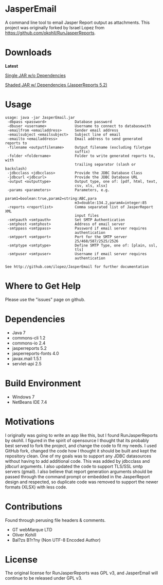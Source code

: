 # JasperEmail


A command line tool to email Jasper Report output as attachments.  This project was originally forked by Israel Lopez from https://github.com/okohll/RunJasperReports.

# Downloads

**Latest**

[Single JAR w/o Dependencies](/latest.zip)

[Shaded JAR w/ Dependencies (JasperReports 5.2)](/latest_shaded.zip)


# 

# Usage

	usage: java -jar JasperEmail.jar
	 -dbpass <password>             Database password
	 -dbuser <username>             Username to connect to databasewith
	 -emailfrom <emailaddress>      Sender email address
	 -emailsubject <emailsubject>   Subject line of email
	 -emailto <emailaddress>        Email address to send generated reports to
	 -filename <outputfilename>     Output filename (excluding filetype
									suffix)
	 -folder <foldername>           Folder to write generated reports to, with
									trailing separator (slash or backslash)
	 -jdbcclass <jdbcclass>         Provide the JDBC Database Class
	 -jdbcurl <jdbcurl>             Provide the JDBC Database URL
	 -output <outputtype>           Output type, one of: [pdf, html, text,
									csv, xls, xlsx]
	 -params <parameters>           Parameters, e.g.
									param1=boolean:true,param2=string:ABC,para
									m3=double:134.2,param4=integer:85
	 -reports <reportlist>          Comma separated list of JasperReport XML
									input files
	 -smtpauth <smtpauth>           Set SMTP Authentication
	 -smtphost <smtphost>           Address of email server
	 -smtppass <smtppass>           Password if email server requires
									authentication
	 -smtpport <smtpport>           Port for the SMTP server
									25/468/587/2525/2526
	 -smtptype <smtptype>           Define SMTP Type, one of: [plain, ssl,
									tls]
	 -smtpuser <smtpuser>           Username if email server requires
									authentication

	See http://github.com/ilopez/JasperEmail for further documentation

	
# Where to Get Help
Please use the "issues" page on github.


# Dependencies
* Java 7
* commons-cli 1.2
* commons-io 2.4
* jasperreports 5.2
* jasperreports-fonts 4.0
* javax.mail 1.5.1
* servlet-api 2.5

# Build Environment
* Windows 7
* NetBeans IDE 7.4


# Motivations
I originally was going to write an app like this, but I found RunJasperReports by okohll.  I figured in the spirit of opensource I thought that its probably best served to fork the project, and change the code to fit my needs.  I used GitHub fork, changed the code how I thought it should be built and kept the repository clean.  One of my goals was to support any JDBC datasources without having to add additional code.  This was added by jdbcclass and jdbcurl arguments.  I also updated the code to support TLS/SSL smtp servers (gmail).  I also believe that report generation arguments should be passed through the command prompt or embedded in the JasperReport design and respected, so duplicate code was removed to support the newer formats (XLSX) with less code.

# Contributions
Found through perusing file headers & comments.

* GT webMarque LTD
* Oliver Kohill
* Bal?zs B?r?ny (Non UTF-8 Encoded Author)

# License

The original license for RunJasperReports was GPL v3, and JasperEmail will continue to be released under GPL v3.
